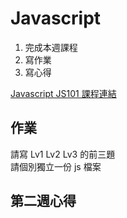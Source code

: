 # Javascript
1. 完成本週課程  
2. 寫作業  
3. 寫心得   

[Javascript JS101 課程連結](https://lidemy.com/p/git101)

## 作業
請寫 Lv1 Lv2 Lv3 的前三題   
請個別獨立一份 js 檔案

## 第二週心得
